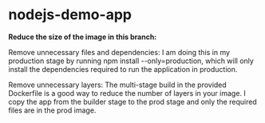 # nodejs-demo-app
**Reduce the size of the image in this branch:**

Remove unnecessary files and dependencies: I am doing this in my production stage by running npm install --only=production, which will only install the dependencies required to run the application in production.

Remove unnecessary layers: The multi-stage build in the provided Dockerfile is a good way to reduce the number of layers in your image. I copy the app from the builder stage to the prod stage and only the required files are in the prod image.

